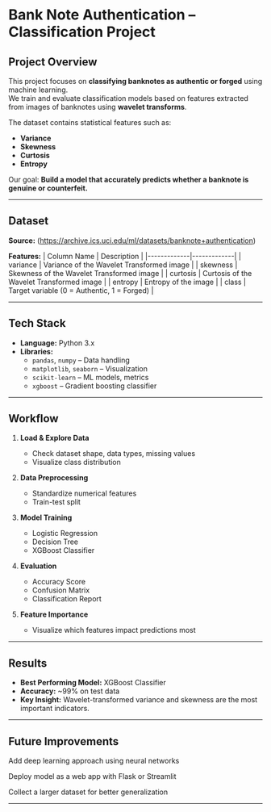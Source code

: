 #  Bank Note Authentication – Classification Project

##  Project Overview
This project focuses on **classifying banknotes as authentic or forged** using machine learning.  
We train and evaluate classification models based on features extracted from images of banknotes using **wavelet transforms**.

The dataset contains statistical features such as:
- **Variance**
- **Skewness**
- **Curtosis**
- **Entropy**

Our goal: **Build a model that accurately predicts whether a banknote is genuine or counterfeit.**

---

##  Dataset
**Source:** (https://archive.ics.uci.edu/ml/datasets/banknote+authentication)  

**Features:**
| Column Name | Description |
|-------------|-------------|
| variance    | Variance of the Wavelet Transformed image |
| skewness    | Skewness of the Wavelet Transformed image |
| curtosis    | Curtosis of the Wavelet Transformed image |
| entropy     | Entropy of the image |
| class       | Target variable (0 = Authentic, 1 = Forged) |

---

##  Tech Stack
- **Language:** Python 3.x  
- **Libraries:**  
  - `pandas`, `numpy` – Data handling
  - `matplotlib`, `seaborn` – Visualization
  - `scikit-learn` – ML models, metrics
  - `xgboost` – Gradient boosting classifier

---

##  Workflow
1. **Load & Explore Data**
   - Check dataset shape, data types, missing values
   - Visualize class distribution

2. **Data Preprocessing**
   - Standardize numerical features
   - Train-test split

3. **Model Training**
   - Logistic Regression
   - Decision Tree
   - XGBoost Classifier

4. **Evaluation**
   - Accuracy Score
   - Confusion Matrix
   - Classification Report

5. **Feature Importance**
   - Visualize which features impact predictions most

---

##  Results
- **Best Performing Model:** XGBoost Classifier  
- **Accuracy:** ~99% on test data  
- **Key Insight:** Wavelet-transformed variance and skewness are the most important indicators.

---
## Future Improvements
Add deep learning approach using neural networks

Deploy model as a web app with Flask or Streamlit

Collect a larger dataset for better generalization

---
